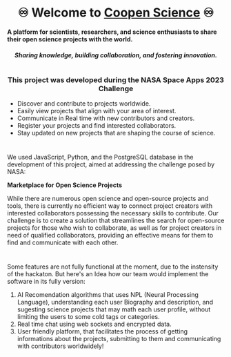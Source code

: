 <h1 align="center"> ♾️ Welcome to <a href="https://coopensource.targino.com.br/">Coopen Science</a> ♾️</h1>

<b>A platform for scientists, researchers, and science enthusiasts to share their open science projects with the world.</b>
<h4 align="center"><i>Sharing knowledge, building collaboration, and fostering innovation.</i></h4>

#
<h3 align="center">This project was developed during the NASA Space Apps 2023 Challenge</h3>

- Discover and contribute to projects worldwide.
- Easily view projects that align with your area of interest.
- Communicate in Real time with new contributors and creators.
- Register your projects and find interested collaborators.
- Stay updated on new projects that are shaping the course of science.
  

  
#

We used JavaScript, Python, and the PostgreSQL database in the development of this project, aimed at addressing the challenge posed by NASA:

<b>Marketplace for Open Science Projects</b>

While there are numerous open science and open-source projects and tools, there is currently no efficient way to connect project creators with interested collaborators possessing the necessary skills to contribute. Our challenge is to create a solution that streamlines the search for open-source projects for those who wish to collaborate, as well as for project creators in need of qualified collaborators, providing an effective means for them to find and communicate with each other.

#

Some features are not fully functional at the moment, due to the instensity of the hackaton. But here's an Idea how our team would implement the software in its fully version:

  1. AI Recomendation algorithms that uses NPL (Neural Processing Language), understanding each user Biography and description, and sugesting science projects that may math each user profile, without limiting the users to some cold tags or categories. 
  2. Real time chat using web sockets and encrypted data.
  3. User friendly platform, that facilitates the process of getting informations about the projects, submitting to them and communicating with contributors worldwidely!
